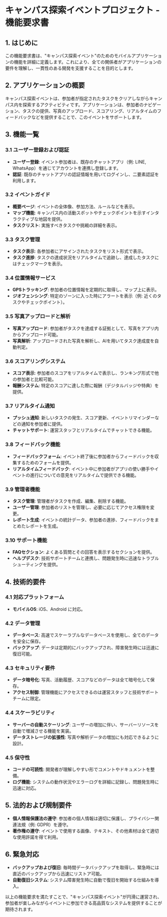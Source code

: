 # キャンパス探索イベントプロジェクト - 機能要求書

## 1. はじめに
この機能要求書は、"キャンパス探索イベント"のためのモバイルアプリケーションの機能を詳細に定義します。これにより、全ての関係者がアプリケーションの要件を理解し、一貫性のある開発を支援することを目的とします。

## 2. アプリケーションの概要
キャンパス探索イベントは、参加者が指定されたタスクをクリアしながらキャンパス内を探索するアクティビティです。アプリケーションは、参加者のナビゲーション、タスクの提供、写真のアップロード、スコアリング、リアルタイムのフィードバックなどを提供することで、このイベントをサポートします。

## 3. 機能一覧

### 3.1 ユーザー登録および認証
- **ユーザー登録**: イベント参加者は、既存のチャットアプリ（例: LINE, WhatsApp）を通じてアカウントを連携し登録します。
- **認証**: 既存のチャットアプリの認証情報を用いてログインし、二要素認証を利用します。

### 3.2 イベントガイド
- **概要ページ**: イベントの全体像、参加方法、ルールなどを表示。
- **マップ機能**: キャンパス内の活動スポットやチェックポイントを示すインタラクティブな地図を提供。
- **タスクリスト**: 実施すべきタスクや挑戦の詳細を表示。

### 3.3 タスク管理
- **タスク表示**: 各参加者にアサインされたタスクをリスト形式で表示。
- **タスク進捗**: タスクの達成状況をリアルタイムで追跡し、達成したタスクにはチェックマークを表示。

### 3.4 位置情報サービス
- **GPSトラッキング**: 参加者の位置情報を定期的に取得し、マップ上に表示。
- **ジオフェンシング**: 特定のゾーンに入った時にアラートを表示（例: 近くのタスクやチェックポイント）。

### 3.5 写真アップロードと解析
- **写真アップロード**: 参加者がタスクを達成する証拠として、写真をアプリ内からアップロード可能。
- **写真解析**: アップロードされた写真を解析し、AIを用いてタスク達成度を自動判定。

### 3.6 スコアリングシステム
- **スコア表示**: 参加者のスコアをリアルタイムで表示し、ランキング形式で他の参加者と比較可能。
- **報酬システム**: 特定のスコアに達した際に報酬（デジタルバッジや特典）を提供。

### 3.7 リアルタイム通知
- **プッシュ通知**: 新しいタスクの発生、スコア更新、イベントリマインダーなどの通知を参加者に提供。
- **チャットサポート**: 運営スタッフとリアルタイムでチャットできる機能。

### 3.8 フィードバック機能
- **フィードバックフォーム**: イベント終了後に参加者からフィードバックを収集するためのフォームを提供。
- **リアルタイムフィードバック**: イベント中に参加者がアプリの使い勝手やイベントの進行についての意見をリアルタイムで提供できる機能。

### 3.9 管理者機能
- **タスク管理**: 管理者がタスクを作成、編集、削除する機能。
- **ユーザー管理**: 参加者のリストを管理し、必要に応じてアクセス権限を変更。
- **レポート生成**: イベントの統計データ、参加者の進捗、フィードバックをまとめたレポートを生成。

### 3.10 サポート機能
- **FAQセクション**: よくある質問とその回答を表示するセクションを提供。
- **ヘルプデスク**: 技術サポートチームと連携し、問題発生時に迅速なトラブルシューティングを提供。

## 4. 技術的要件

### 4.1 対応プラットフォーム
- **モバイルOS**: iOS、Android に対応。

### 4.2 データ管理
- **データベース**: 高速でスケーラブルなデータベースを使用し、全てのデータを安全に保存。
- **バックアップ**: データは定期的にバックアップされ、障害発生時には迅速に復旧可能。

### 4.3 セキュリティ要件
- **データ暗号化**: 写真、活動履歴、スコアなどのデータは全て暗号化して保存。
- **アクセス制御**: 管理機能にアクセスできるのは運営スタッフと技術サポートチームに限定。

### 4.4 スケーラビリティ
- **サーバーの自動スケーリング**: ユーザーの増加に伴い、サーバーリソースを自動で増減させる機能を実装。
- **データストレージの拡張性**: 写真や解析データの増加にも対応できるように設計。

### 4.5 保守性
- **コードの可読性**: 開発者が理解しやすい形でコメントやドキュメントを整備。
- **ログ機能**: システムの動作状況やエラーログを詳細に記録し、問題発生時に迅速に対応。

## 5. 法的および規制要件
- **個人情報保護法の遵守**: 参加者の個人情報は適切に保護し、プライバシー関連法規（例: GDPR）を遵守。
- **著作権の遵守**: イベントで使用する画像、テキスト、その他素材は全て適切な使用許諾を得て利用。

## 6. 緊急対応
- **バックアップおよび復旧**: 毎時間データバックアップを取得し、緊急時には直近のバックアップから迅速にリストア可能。
- **自動復旧システム**: システム障害発生時に自動で復旧を開始する仕組みを導入。

以上の機能要求を満たすことで、"キャンパス探索イベント"が円滑に運営され、参加者が楽しみながらイベントに参加できる高品質なシステムを提供することが期待されます。